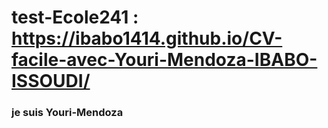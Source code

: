# test-Ecole241 : https://ibabo1414.github.io/CV-facile-avec-Youri-Mendoza-IBABO-ISSOUDI/
### je suis Youri-Mendoza
